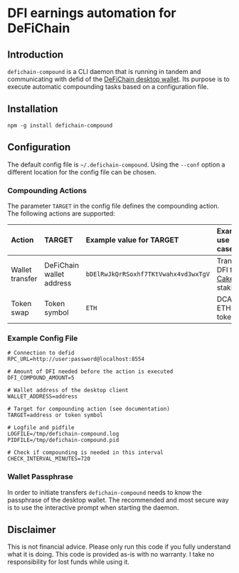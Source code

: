 # DFI earnings automation for DeFiChain

## Introduction

`defichain-compound` is a CLI daemon that is running in tandem and communicating with defid of the [DeFiChain desktop wallet](https://github.com/DeFiCh/app). Its purpose is to execute automatic compounding tasks based on a configuration file.

## Installation

```
npm -g install defichain-compound
```

## Configuration

The default config file is `~/.defichain-compound`. Using the `--conf` option a different location for the config file can be chosen.

### Compounding Actions

The parameter `TARGET` in the config file defines the compounding action. The following  actions are supported:

| Action | TARGET | Example value for TARGET | Example use case |
|:-|:-|:-|:-|
| Wallet transfer | DeFiChain wallet address | `bDElRwJkQrRSoxhf7TKtVwahx4vd3wxTgV` | Transfer DFI to [Cake](https://www.cakedefi.com) for staking |
| Token swap | Token symbol | `ETH` | DCA into ETH token |


### Example Config File

```
# Connection to defid
RPC_URL=http://user:password@localhost:8554

# Amount of DFI needed before the action is executed 
DFI_COMPOUND_AMOUNT=5

# Wallet address of the desktop client
WALLET_ADDRESS=address

# Target for compounding action (see documentation)
TARGET=address or token symbol

# Logfile and pidfile
LOGFILE=/tmp/defichain-compound.log
PIDFILE=/tmp/defichain-compound.pid

# Check if compounding is needed in this interval
CHECK_INTERVAL_MINUTES=720

```

### Wallet Passphrase

In order to initiate transfers `defichain-compound` needs to know the passphrase of the desktop wallet. The recommended and most secure way is to use the interactive prompt when starting the daemon.

## Disclaimer

This is not financial advice. Please only run this code if you fully understand what it is doing. This code is provided as-is with no warranty. I take no responsibility for lost funds while using it. 
